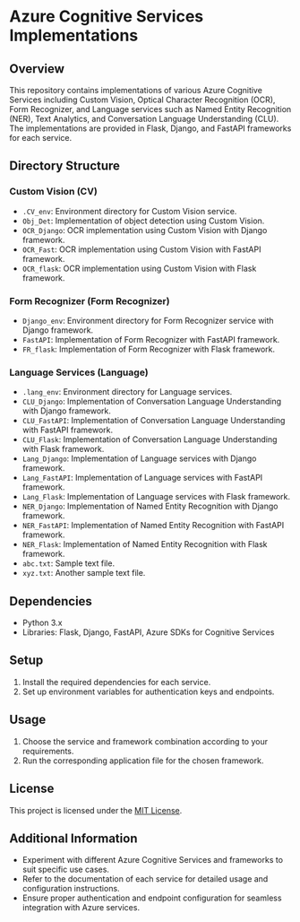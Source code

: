 # Azure Cognitive Services Implementations

## Overview
This repository contains implementations of various Azure Cognitive Services including Custom Vision, Optical Character Recognition (OCR), Form Recognizer, and Language services such as Named Entity Recognition (NER), Text Analytics, and Conversation Language Understanding (CLU). The implementations are provided in Flask, Django, and FastAPI frameworks for each service.

## Directory Structure

### Custom Vision (CV)
- `.CV_env`: Environment directory for Custom Vision service.
- `Obj_Det`: Implementation of object detection using Custom Vision.
- `OCR_Django`: OCR implementation using Custom Vision with Django framework.
- `OCR_Fast`: OCR implementation using Custom Vision with FastAPI framework.
- `OCR_flask`: OCR implementation using Custom Vision with Flask framework.

### Form Recognizer (Form Recognizer)
- `Django_env`: Environment directory for Form Recognizer service with Django framework.
- `FastAPI`: Implementation of Form Recognizer with FastAPI framework.
- `FR_flask`: Implementation of Form Recognizer with Flask framework.

### Language Services (Language)
- `.lang_env`: Environment directory for Language services.
- `CLU_Django`: Implementation of Conversation Language Understanding with Django framework.
- `CLU_FastAPI`: Implementation of Conversation Language Understanding with FastAPI framework.
- `CLU_Flask`: Implementation of Conversation Language Understanding with Flask framework.
- `Lang_Django`: Implementation of Language services with Django framework.
- `Lang_FastAPI`: Implementation of Language services with FastAPI framework.
- `Lang_Flask`: Implementation of Language services with Flask framework.
- `NER_Django`: Implementation of Named Entity Recognition with Django framework.
- `NER_FastAPI`: Implementation of Named Entity Recognition with FastAPI framework.
- `NER_Flask`: Implementation of Named Entity Recognition with Flask framework.
- `abc.txt`: Sample text file.
- `xyz.txt`: Another sample text file.

## Dependencies
- Python 3.x
- Libraries: Flask, Django, FastAPI, Azure SDKs for Cognitive Services

## Setup
1. Install the required dependencies for each service.
2. Set up environment variables for authentication keys and endpoints.

## Usage
1. Choose the service and framework combination according to your requirements.
2. Run the corresponding application file for the chosen framework.

## License
This project is licensed under the [MIT License](LICENSE).

## Additional Information
- Experiment with different Azure Cognitive Services and frameworks to suit specific use cases.
- Refer to the documentation of each service for detailed usage and configuration instructions.
- Ensure proper authentication and endpoint configuration for seamless integration with Azure services.
